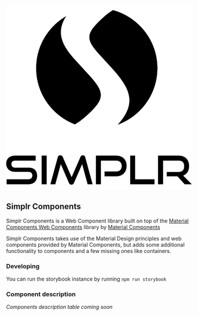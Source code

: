 ![Simplr Logo](simplr_logo.png)

## Simplr Components
Simplr Components is a Web Component library built on top of the [Material Components Web Components](https://github.com/material-components/material-components-web-components) library by [Material Components](https://github.com/material-components)


Simplr Components takes use of the Material Design principles and web components provided by Material Components, but adds some additional functionality to components and a few missing ones like containers.


### Developing

You can run the storybook instance by running `npm run storybook`


### Component description

*Components description table coming soon* 

